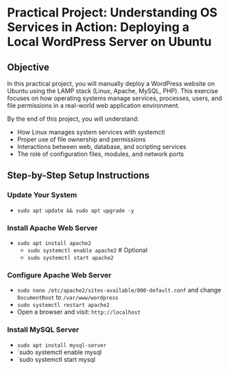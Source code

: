 # Practical Project: Understanding OS Services in Action: Deploying a Local WordPress Server on Ubuntu

## Objective
In this practical project, you will manually deploy a WordPress website on Ubuntu using the LAMP stack (Linux, Apache, MySQL, PHP). This exercise focuses on how operating systems manage services, processes, users, and file permissions in a real-world web application environment.

By the end of this project, you will understand:
  - How Linux manages system services with systemctl
  - Proper use of file ownership and permissions
  - Interactions between web, database, and scripting services
  - The role of configuration files, modules, and network ports

## Step-by-Step Setup Instructions
### Update Your System
- `sudo apt update && sudo apt upgrade -y`

### Install Apache Web Server
- `sudo apt install apache2`
  - `sudo systemctl enable apache2` # Optional
  - `sudo systemctl start apache2`

### Configure Apache Web Server
  - `sudo nano /etc/apache2/sites-available/000-default.conf` and change `DocumentRoot` to `/var/www/wordpress`
  - `sudo systemctl restart apache2`
  - Open a browser and visit: `http://localhost`

### Install MySQL Server
  - `sudo apt install mysql-server`
- `sudo systemctl enable mysql
- `sudo systemctl start mysql
